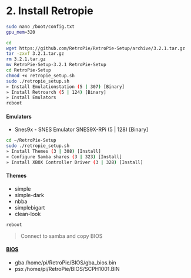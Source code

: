 # 2. Install Retropie

```bash
sudo nano /boot/config.txt
gpu_mem=320
```

```bash
cd
wget https://github.com/RetroPie/RetroPie-Setup/archive/3.2.1.tar.gz
tar -zxvf 3.2.1.tar.gz
rm 3.2.1.tar.gz
mv RetroPie-Setup-3.2.1 RetroPie-Setup
cd RetroPie-Setup
chmod +x retropie_setup.sh
sudo ./retropie_setup.sh
» Install Emulationstation (5 | 307) [Binary]
» Install Retroarch (5 | 124) [Binary]
» Install Emulators
reboot
```

#### Emulators

- Snes9x - SNES Emulator SNES9X-RPi (5 | 128) [Binary]

```bash
cd ~/RetroPie-Setup
sudo ./retropie_setup.sh
» Install Themes (3 | 308) [Install]
» Configure Samba shares (3 | 323) [Install]
» Install XBOX Controller Driver (3 | 328) [Install]
```
 
#### Themes

- simple
- simple-dark
- nbba
- simplebigart
- clean-look

```bash
reboot
```

> Connect to samba and copy BIOS

#### [BIOS](https://github.com/RetroPie/RetroPie-Setup/wiki/BIOS-setup-for-RetroPie)

- gba /home/pi/RetroPie/BIOS/gba_bios.bin
- psx /home/pi/RetroPie/BIOS/SCPH1001.BIN
